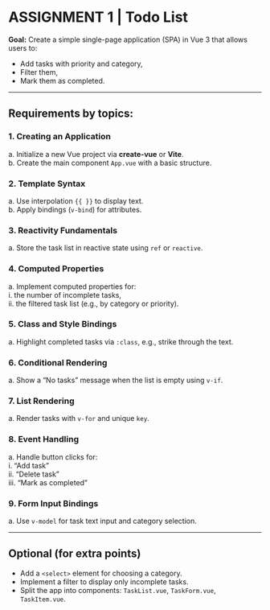 # ASSIGNMENT 1 | Todo List

**Goal:** Create a simple single-page application (SPA) in Vue 3 that allows users to:
- Add tasks with priority and category,
- Filter them,
- Mark them as completed.

---

## Requirements by topics:

### 1. Creating an Application
a. Initialize a new Vue project via **create-vue** or **Vite**.  
b. Create the main component `App.vue` with a basic structure.  

### 2. Template Syntax
a. Use interpolation `{{ }}` to display text.  
b. Apply bindings (`v-bind`) for attributes.  

### 3. Reactivity Fundamentals
a. Store the task list in reactive state using `ref` or `reactive`.  

### 4. Computed Properties
a. Implement computed properties for:  
   i. the number of incomplete tasks,  
   ii. the filtered task list (e.g., by category or priority).  

### 5. Class and Style Bindings
a. Highlight completed tasks via `:class`, e.g., strike through the text.  

### 6. Conditional Rendering
a. Show a “No tasks” message when the list is empty using `v-if`.  

### 7. List Rendering
a. Render tasks with `v-for` and unique `key`.  

### 8. Event Handling
a. Handle button clicks for:  
   i. “Add task”  
   ii. “Delete task”  
   iii. “Mark as completed”  

### 9. Form Input Bindings
a. Use `v-model` for task text input and category selection.  

---

## Optional (for extra points)
- Add a `<select>` element for choosing a category.  
- Implement a filter to display only incomplete tasks.  
- Split the app into components: `TaskList.vue`, `TaskForm.vue`, `TaskItem.vue`.  
